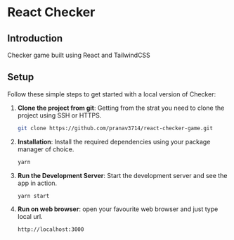 # React Checker

## Introduction

Checker game built using React and TailwindCSS

## Setup

Follow these simple steps to get started with a local version of Checker:

1. **Clone the project from git**: Getting from the strat you need to clone the project using SSH or HTTPS.

   ```bash
   git clone https://github.com/pranav3714/react-checker-game.git
   ```

2. **Installation**: Install the required dependencies using your package manager of choice.

   ```bash
   yarn
   ```

3. **Run the Development Server**: Start the development server and see the app in action.

   ```bash
   yarn start
   ```

4. **Run on web browser**: open your favourite web browser and just type local url.

   ```bash
   http://localhost:3000
   ```
